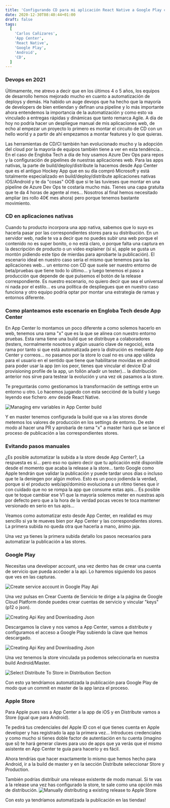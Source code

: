 ```yaml
---
title: 'Configurando CD para mi aplicación React Native a Google Play con App Center'
date: 2020-12-30T08:40:44+01:00
draft: false
tags:
  [
    'Carlos Cañizares',
    'App Center',
    'React Native',
    'Google Play',
    'Android',
    'CD',
  ]
---
```


### Devops en 2021

Últimamente, me atrevo a decir que en los últimos 4 o 5 años, los equipos de desarrollo hemos mejorado mucho en cuanto a automatización de deploys y demás. Ha habido un auge devops que ha hecho que la mayoría de developers de bien entiendan y definan una pipeline y lo más importante ahora entendemos la importancia de la automatización y como esto va vinculado a entregas rápidas y dinámicas que tanto remarca Agile. A día de hoy no podría hacer un despliegue manual de mis aplicaciones web, de echo al empezar un proyecto lo primero es montar el circuito de CD con un hello world y a partir de ahí empezamos a montar features y lo que quieras.

Las herramientas de CD/CI también han evolucionado mucho y la adopción del cloud por la mayoría de equipos también tiene a ver en esta tendéncia... En el caso de Engloba Tech a día de hoy usamos Azure Dev Ops para repos y la configuración de pipelines de nuestras aplicaciones web. Para las apps nativas, la parte de build/deploy/distribute la hacemos desde App Center que es el antiguo Hockey App que en su día compró Microsoft y está totalmente especializado en build/deploy/distribute aplicaciones nativas iOS/Android y te da "cosas" OOB que si te las tuvieses que montar en una pipeline de Azure Dev Ops te costaría mucho más. Tienes una capa gratuita que te da 4 horas de agente al mes... Nosotros al final hemos necesitado ampliar (es rollo 40€ mes ahora) pero porque tenemos bastante movimiento.

### CD en aplicaciones nativas

Cuando tu producto incorpora una app nativa, sabemos que lo suyo es hacerla pasar por las correspondientes stores para su distribución. En un servidor web, nadie te va a decir que no puedes subir una web porque el contenido no es super bonito, o no está claro, o porque falta una captura en la descripción de producto o un video explainer (sí sí, apple se gusta un montón pidiendo este tipo de mierdas para aprobarte la publicación). El escenario ideal en nuestro caso sería el mismo que tenemos para las aplicaciones web... un entorno con CD que suele ser nuestro entorno de beta/pruebas que tiene todo lo último... y luego tenemos el paso a producción que depende de que pulsemos el botón de la release correspondiente. Es nuestro escenario, no quiero decir que sea el universal ni nada por el estilo... es una política de despliegues que en nuestro caso funciona y otro equipo podría optar por montar una estrategia de ramas y entornos diferente.

### Como planteamos este escenario en Engloba Tech desde App Center

En App Center lo montamos un poco diferente a como solemos hacerlo en web, tenemos una rama "x" que es la que se alinea con nuestro entorno pruebas. Esta rama tiene una build que se distribuye a colaboradores (testers, normalmente nosotros y algún usuario clave de negocio), esta rama por tanto si que está automatizada pero la distrución es mediante App Center y correos... no pasamos por la store lo cual no es una app válida para el usuario en el sentido que tiene que habilitarse movidas en android para poder usar la app (en ios peor, tienes que vincular el device ID al provisioning profile de la app, un follón añadir un tester)... la distribución anterior nos sirve para testear la evolución y una vez ok pasamos a la store.

Te preguntarás como gestionamos la transformación de settings entre un entorno u otro. Lo hacemos jugando con esta secciónd de la build y luego leyendo ese fichero .env desde React Native.

![Managing env variables in App Center build](/img/AppCenter-Build-Env-Variables.PNG 'Managing env variables in App Center build')

Y en master tenemos configurada la build que va a las stores donde metemos los valores de producción en los settings de entorno. De este modo al hacer una PR y aprobarla de rama "x" a master hará que se lance el proceso de publicación a las correspondientes stores.

### Evitando pasos manuales

¿Es posible automatizar la subida a la store desde App Center?, La respuesta es sí... pero eso no quiero decir que tu aplicación esté disponible desde el momento que acaba la release a la store... tanto Google como Apple tendrán que validar la publicación y puede tardar unos días o incluso que te la deniegen por algún motivo. Esto es un poco jodienda la verdad, porque si el producto web/api/dominio evoluciona a un ritmo tienes que ir con cuidado que no se rompa la app que consume estas apis... Es posible que te toque cambiar ese V1 que la mayoría solemos meter en nuestras apis por defecto pero que a la hora de la verdad pocas veces te toca mantener versionado en serio en tus apis...

Veamos como automatizar esto desde App Center, en realidad es muy sencillo si ya te mueves bien por App Center y las correspondientes stores. La primera subida no queda otra que hacerla a mano, ánimo jaja.

Una vez ya tienes la primera subida detallo los pasos necesarios para automatizar la publicación a las stores.

### Google Play

Necesitas una developer account, una vez dentro has de crear una cuenta de servicio que pueda acceder a la api. Lo haremos siguiendo los pasos que ves en las capturas.

![Create service account in Google Play Api](/img/GooglePlay-Api-Access.PNG 'Create service account in Google Play Api')

Una vez pulsas en Crear Cuenta de Servicio te dirige a la página de Google Cloud Platform donde puedes crear cuentas de servicio y vincular "keys" (p12 o json).

![Creating Api Key and Downloading Json](/img/Create-Service-Account-Json-Key.PNG 'Creating Api Key and Downloading Json')

Descargamos la clave y nos vamos a App Center, vamos a distribute y configuramos el acceso a Google Play subiendo la clave que hemos descargado.

![Creating Api Key and Downloading Json](/img/Create-Service-Account-Json-Key.PNG 'Creating Api Key and Downloading Json')

Una vez tenemos la store vinculada ya podemos seleccionarla en nuestra build Android/Master.

![Select Distribute To Store in Distribution Section](/img/Distribute-Store-AppCenter.PNG 'Select Distribute To Store in Distribution Section')

Con esto ya tendríamos automatizada la publicación para Google Play de modo que un commit en master de la app lanza el proceso.

### Apple Store

Para Apple pues vas a App Center a la app de iOS y en Distribute vamos a Store (igual que para Android).

Te pedirá tus credenciales del Apple ID con el que tienes cuenta en Apple developer y has registrado la app la primera vez... Introduces credenciales y como mucho si tienes doble factor de autentiación en tu cuenta (imagino que sí) te hará generar claves para uso de apps que ya verás que el mismo asistente en App Center te guía para hacerlo y es fácil.

Ahora tendrías que hacer exactamente lo mismo que hemos hecho para Android, ir a la build de master y en la sección Distribute seleccionar Store y Production.

También podrías distribuir una release existente de modo manual. Si te vas a la release una vez has configurado la store, te sale como una opción más de distribución.
![Manually distributing a existing release to Apple Store](/img/Distribute-Apple-Store-AppCenter.PNG 'Manually distributing a existing release to Apple Store')

Con esto ya tendríamos automatizada la publicación en las tiendas!
